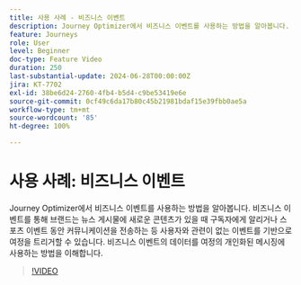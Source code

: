 ```yaml
---
title: 사용 사례 - 비즈니스 이벤트
description: Journey Optimizer에서 비즈니스 이벤트를 사용하는 방법을 알아봅니다. 비즈니스 이벤트의 데이터를 여정의 개인화된 메시징에 사용하는 방법을 이해합니다.
feature: Journeys
role: User
level: Beginner
doc-type: Feature Video
duration: 250
last-substantial-update: 2024-06-28T00:00:00Z
jira: KT-7702
exl-id: 38be6d24-2760-4fb4-b5d4-c9be53419e6e
source-git-commit: 0cf49c6da17b80c45b21981bdaf15e39fbb0ae5a
workflow-type: tm+mt
source-wordcount: '85'
ht-degree: 100%

---
```



# 사용 사례: 비즈니스 이벤트

Journey Optimizer에서 비즈니스 이벤트를 사용하는 방법을 알아봅니다. 비즈니스 이벤트를 통해 브랜드는 뉴스 게시물에 새로운 콘텐츠가 있을 때 구독자에게 알리거나 스포츠 이벤트 동안 커뮤니케이션을 전송하는 등 사용자와 관련이 없는 이벤트를 기반으로 여정을 트리거할 수 있습니다. 비즈니스 이벤트의 데이터를 여정의 개인화된 메시징에 사용하는 방법을 이해합니다.

>[!VIDEO](https://video.tv.adobe.com/v/3416327/?learn=on&captions=kor)

